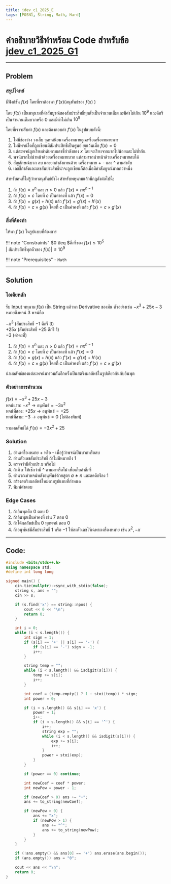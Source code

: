 ```yaml
---
title: jdev_c1_2025_E
tags: [POSN1, String, Math, Hard]
---
```

# คำอธิบายวิธีทำพร้อม Code สำหรับข้อ [jdev_c1_2025_G1](https://codeforces.com/group/eScIVDG1u2/contest/638328/attachments/download/33732/E%20-%20Derivative.pdf)

---

## Problem 

### สรุปโจทย์
มีฟังก์ชัน $f(x)$ โดยที่เราต้องหา $f'(x)$(อนุพันธ์ของ $f(x)$ )

โดย $f(x)$ เป็นพหุนามที่ค่าสัมบูรณ์ของสัมประสิทธิ์ทุกตัวเป็นจำนวนเต็มและมีค่าไม่เกิน $10^9$ และดีกรีเป็นจำนวนเต็มบวกหรือ $0$ และมีค่าไม่เกิน $10^5$

โดยที่เราจะรับค่า $f(x)$ และต้องตอบค่า $f'(x)$ ในรูปแบบดังนี้:
1. ไม่มีช่องว่าง วงเล็บ จุดทศนิยม เครื่องหมายคูณหรือเครื่องหมายหาร
2. ไม่มีพจน์ใดที่ถูกเขียนมีสัมประสิทธิ์เป็นศูนย์ ยกเว้นเมื่อ $f(x) = 0$
3. แต่ละพจน์ถูกเรียงลำดับตามเลขชี้กำลังของ $x$ โดยจะเรียงจากมากไปน้อยและไม่ซ้ำกัน
4. พจน์แรกไม่นำหน้าด้วยเครื่องหมายบวก แต่สามารถนำหน้าด้วยเครื่องหมายลบได้
5. สัญลักษณ์บวก ลบ และยกกำลังแทนด้วย เครื่องหมาย + - และ ^ ตามลำดับ
6. เลขชี้กำลังและเลขสัมประสิทธิ์นำจะถูกเขียนก็ต่อเมื่อมีค่าสัมบูรณ์มากกว่าหนึ่ง

สำหรับคนที่ไม่รู้ว่าหาอนุพันธ์ยังไง สำหรับพหุนามแล้วมีกฎดังต่อไปนี้:
1. ถ้า $f(x) = x^n$ และ $n > 0$ แล้ว $f′(x) = nx^{n−1}$
2. ถ้า $f(x) = c$ โดยที่ $c$ เป็นค่าคงที่ แล้ว $f′(x) = 0$
3. ถ้า $f(x) = g(x) + h(x)$ แล้ว $f′(x) = g′(x) + h′(x)$
4. ถ้า $f(x) = c \times g(x)$ โดยที่ $c$ เป็นค่าคงที่ แล้ว $f′(x) = c \times g′(x)$

### สิ่งที่ต้องทำ
ให้หา $f'(x)$ ในรูปแบบที่ต้องการ

!!! note "Constraints"
	  $0 \leq $ดีกรีของ $f(x) \leq 10^5$<br>
	  $|$ สัมประสิทธิ์ทุกตัวของ $f(x)| \leq 10^9$

!!! note "Prerequisites"
	  - `Math`

---

## Solution

### ไอเดียหลัก
รับ Input พหุนาม $f(x)$ เป็น String แล้วหา Derivative ของมัน ตัวอย่างเช่น $−x^3+25x−3$ หมายถึงพจน์ 3 พจน์คือ

$−x^3$ (สัมประสิทธิ์ −1 ดีกรี 3)<br>
$+25x$ (สัมประสิทธิ์ +25 ดีกรี 1)<br>
$−3$ (ค่าคงที่)

1. ถ้า $f(x) = x^n$ และ $n > 0$ แล้ว $f′(x) = nx^{n−1}$
2. ถ้า $f(x) = c$ โดยที่ $c$ เป็นค่าคงที่ แล้ว $f′(x) = 0$
3. ถ้า $f(x) = g(x) + h(x)$ แล้ว $f′(x) = g′(x) + h′(x)$
4. ถ้า $f(x) = c \times g(x)$ โดยที่ $c$ เป็นค่าคงที่ แล้ว $f′(x) = c \times g′(x)$

นำผลลัพธ์ของแต่ละพจน์มารวมกันอีกครั้งเป็นสตริงผลลัพธ์ในรูปเดียวกันกับอินพุต

### ตัวอย่างการคำนวณ
$f(x) = −x^3 + 25x − 3$<br>
พจน์แรก: $−x^3$ $\rightarrow$ อนุพันธ์$=−3x^2$<br>
พจน์ที่สอง: $+25x$ $\rightarrow$ อนุพันธ์$=+25$<br>
พจน์ที่สาม: $−3$ $\rightarrow$ อนุพันธ์$=0$ (ไม่ต้องพิมพ์)

รวมผลลัพธ์ได้ $f′(x) = −3x^2 + 25$

### Solution
1. อ่านเครื่องหมาย + หรือ - เพื่อรู้ว่าพจน์เป็นบวกหรือลบ
2. อ่านตัวเลขสัมประสิทธิ์ ถ้าไม่มีหมายถึง $1$
3. ตรวจว่ามีตัวแปร $x$ หรือไม่
4. ถ้ามี $x$ ให้เช็กว่ามี ^ ตามมาหรือไม่ เพื่อเก็บค่าดีกรี
5. คำนวณค่าพจน์หลังอนุพันธ์ด้วยสูตร $a ∗ n$ และลดดีกรีลง $1$
6. สร้างสตริงผลลัพธ์ใหม่ตามรูปแบบที่กำหนด
7. พิมพ์คำตอบ

### **Edge Cases**
1. ถ้าอินพุตคือ $0$ ตอบ $0$
2. ถ้าอินพุตเป็นค่าคงที่ เช่น $7$ ตอบ $0$
3. ถ้าได้ผลลัพธ์เป็น $0$ ทุกพจน์ ตอบ $0$
4. ถ้าอนุพันธ์มีสัมประสิทธิ์ $1$ หรือ $−1$ ให้ละตัวเลขไว้เฉพาะเครื่องหมาย เช่น $x^2, −x$

---

## Code: 

```cpp title="jdev_c1_2025_E.cpp"
#include <bits/stdc++.h>
using namespace std;
#define int long long

signed main() {
    cin.tie(nullptr)->sync_with_stdio(false);
    string s, ans = "";
    cin >> s;

    if (s.find('x') == string::npos) {
        cout << 0 << "\n";
        return 0;
    }

    int i = 0;
    while (i < s.length()) {
        int sign = 1;
        if (s[i] == '+' || s[i] == '-') {
            if (s[i] == '-') sign = -1;
            i++;
        }

        string temp = "";
        while (i < s.length() && isdigit(s[i])) {
            temp += s[i];
            i++;
        }

        int coef = (temp.empty() ? 1 : stoi(temp)) * sign;
        int power = 0;

        if (i < s.length() && s[i] == 'x') {
            power = 1;
            i++;
            if (i < s.length() && s[i] == '^') {
                i++;
                string exp = "";
                while (i < s.length() && isdigit(s[i])) {
                    exp += s[i];
                    i++;
                }
                power = stoi(exp);
            }
        }

        if (power == 0) continue;

        int newCoef = coef * power;
        int newPow = power - 1;

        if (newCoef > 0) ans += "+";
        ans += to_string(newCoef);

        if (newPow > 0) {
            ans += "x";
            if (newPow > 1) {
                ans += "^";
                ans += to_string(newPow);
            }
        }
    }

    if (!ans.empty() && ans[0] == '+') ans.erase(ans.begin());
    if (ans.empty()) ans = "0";

    cout << ans << "\n";
    return 0;
}
```
